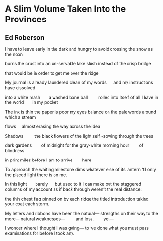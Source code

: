 # A Slim Volume Taken Into the Provinces
## Ed Roberson
﻿I have to leave early in the dark
and hungry to avoid
crossing the snow as the noon

burns the crust
into an un-servable lake
slush instead of the crisp bridge

that would be in order
to get me over the ridge

My journal is already laundered clean
of my words      and my instructions
have dissolved

into a white mash       a washed bone
ball         rolled into itself
of all I have in the world       in my pocket


The ink is thin the paper is poor
my eyes balance on the pale
words around which a stream

flows     almost erasing
the way across
the idea

Shadows         the black flowers
of the light self
-sowing through the trees

dark gardens        of midnight
for the gray-white morning
hour        of blindness

in print miles before I am
to arrive        here

To approach the waiting milestone
dims whatever else of its lantern
‘til only the placed light there is on me.

In this light       barely      but used to it
I can make out the staggered columns of my account
as if back through weren’t the real distance:

the thin chest flag pinned on by each ridge
the titled introduction taking your coat each storm.


My letters and ribbons have been the natural—
strengths on their way to the more—
natural weaknesses—         and loss.        yet—

I wonder where I thought I was going—
to ’ve done what you must pass
examinations for before I took any.